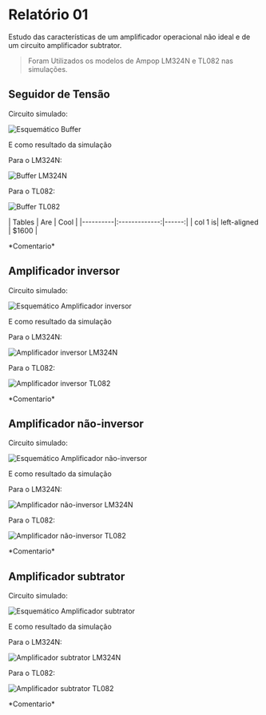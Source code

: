 # Relatório 01

 Estudo das características de um amplificador operacional não ideal e de um circuito amplificador subtrator. 

 >Foram Utilizados os modelos de Ampop LM324N e TL082 nas simulações.

## Seguidor de Tensão

Circuito simulado:

![Esquemático Buffer]()

E como resultado da simulação

Para o LM324N:

![Buffer LM324N]()

Para o TL082:

![Buffer TL082]()

| Tables | Are | Cool | |----------|:-------------:|------:| | col 1 is| left-aligned | $1600 | 

\*Comentario\*

## Amplificador inversor

Circuito simulado:

![Esquemático Amplificador inversor]()

E como resultado da simulação

Para o LM324N:

![Amplificador inversor LM324N]()

Para o TL082:

![Amplificador inversor TL082]()

\*Comentario\*

## Amplificador não-inversor


Circuito simulado:

![Esquemático Amplificador não-inversor]()

E como resultado da simulação

Para o LM324N:

![Amplificador não-inversor LM324N]()

Para o TL082:

![Amplificador não-inversor TL082]()

\*Comentario\*

## Amplificador subtrator


Circuito simulado:

![Esquemático Amplificador subtrator]()

E como resultado da simulação

Para o LM324N:

![Amplificador subtrator LM324N]()

Para o TL082:

![Amplificador subtrator TL082]()

\*Comentario\*

